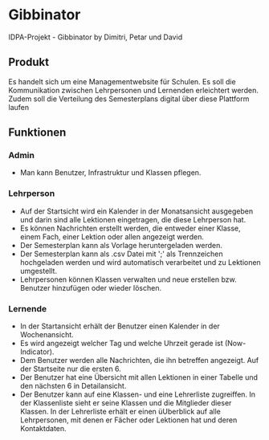 # Gibbinator
IDPA-Projekt - Gibbinator by Dimitri, Petar und David

## Produkt
Es handelt sich um eine Managementwebsite für Schulen. Es soll die Kommunikation zwischen Lehrpersonen und Lernenden erleichtert werden. Zudem soll die Verteilung des Semesterplans digital über diese Plattform laufen

## Funktionen
### Admin
* Man kann Benutzer, Infrastruktur und Klassen pflegen.
### Lehrperson
* Auf der Startsicht wird ein Kalender in der Monatsansicht ausgegeben und darin sind alle Lektionen eingetragen, die diese Lehrperson hat.
* Es können Nachrichten erstellt werden, die entweder einer Klasse, einem Fach, einer Lektion oder allen angezeigt werden.
* Der Semesterplan kann als Vorlage heruntergeladen werden.
* Der Semesterplan kann als .csv Datei mit ';' als Trennzeichen hochgeladen werden und wird automatisch verarbeitet und zu Lektionen umgestellt.
* Lehrpersonen können Klassen verwalten und neue erstellen bzw. Benutzer hinzufügen oder wieder löschen.
### Lernende
* In der Startansicht erhält der Benutzer einen Kalender in der Wochenansicht.
* Es wird angezeigt welcher Tag und welche Uhrzeit gerade ist (Now-Indicator).
* Dem Benutzer werden alle Nachrichten, die ihn betreffen angezeigt. Auf der Startseite nur die ersten 6.
* Der Benutzer hat eine Übersicht mit allen Lektionen in einer Tabelle und den nächsten 6 in Detailansicht.
* Der Benutzer kann auf eine Klassen- und eine Lehrerliste zugreiffen. In der Klassenliste sieht er seine Klassen und die Mitglieder dieser Klassen. In der Lehrerliste erhält er einen üUberblick auf alle Lehrpersonen, mit denen er Fächer oder Lektionen hat und deren Kontaktdaten.

